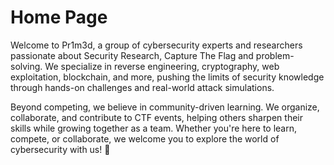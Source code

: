 # Home Page

Welcome to Pr1m3d, a group of cybersecurity experts and researchers passionate about Security Research, Capture The Flag and problem-solving. We specialize in reverse engineering, cryptography, web exploitation, blockchain, and more, pushing the limits of security knowledge through hands-on challenges and real-world attack simulations.

Beyond competing, we believe in community-driven learning. We organize, collaborate, and contribute to CTF events, helping others sharpen their skills while growing together as a team. Whether you're here to learn, compete, or collaborate, we welcome you to explore the world of cybersecurity with us! 🚀